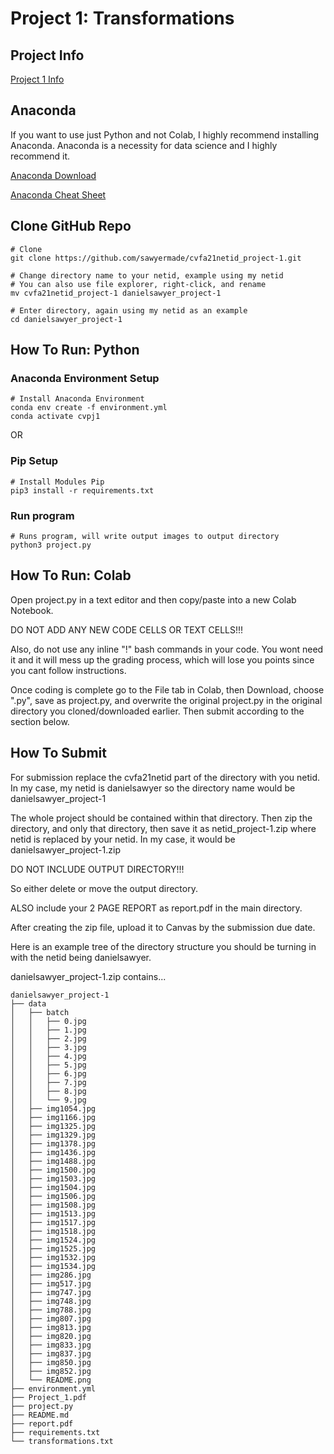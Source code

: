 # Project 1: Transformations

## Project Info
[Project 1 Info](Project_1.pdf)

## Anaconda
If you want to use just Python and not Colab, I highly recommend installing Anaconda. Anaconda is a necessity for data science and I highly recommend it.

[Anaconda Download](https://www.anaconda.com/products/individual)

[Anaconda Cheat Sheet](https://docs.conda.io/projects/conda/en/4.6.0/_downloads/52a95608c49671267e40c689e0bc00ca/conda-cheatsheet.pdf)

## Clone GitHub Repo
```
# Clone
git clone https://github.com/sawyermade/cvfa21netid_project-1.git

# Change directory name to your netid, example using my netid
# You can also use file explorer, right-click, and rename
mv cvfa21netid_project-1 danielsawyer_project-1

# Enter directory, again using my netid as an example
cd danielsawyer_project-1
```

## How To Run: Python

### Anaconda Environment Setup
```
# Install Anaconda Environment
conda env create -f environment.yml
conda activate cvpj1
```

OR

### Pip Setup
```
# Install Modules Pip
pip3 install -r requirements.txt
```

### Run program
```
# Runs program, will write output images to output directory
python3 project.py
```

## How To Run: Colab
Open project.py in a text editor and then copy/paste into a new Colab Notebook.

DO NOT ADD ANY NEW CODE CELLS OR TEXT CELLS!!!

Also, do not use any inline "!" bash commands in your code. You wont need it and it will mess up the grading process, which will lose you points since you cant follow instructions.

Once coding is complete go to the File tab in Colab, then Download, choose ".py", save as project.py, and overwrite the original project.py in the original directory you cloned/downloaded earlier. Then submit according to the section below.

## How To Submit
For submission replace the cvfa21netid part of the directory with you netid. In my case, my netid is danielsawyer so the directory name would be danielsawyer_project-1

The whole project should be contained within that directory. Then zip the directory, and only that directory, then save it as netid_project-1.zip where netid is replaced by your netid. In my case, it would be danielsawyer_project-1.zip

DO NOT INCLUDE OUTPUT DIRECTORY!!!

So either delete or move the output directory.

ALSO include your 2 PAGE REPORT as report.pdf in the main directory.

After creating the zip file, upload it to Canvas by the submission due date.

Here is an example tree of the directory structure you should be turning in with the netid being danielsawyer.

danielsawyer_project-1.zip contains...

```
danielsawyer_project-1
├── data
│   ├── batch
│   │   ├── 0.jpg
│   │   ├── 1.jpg
│   │   ├── 2.jpg
│   │   ├── 3.jpg
│   │   ├── 4.jpg
│   │   ├── 5.jpg
│   │   ├── 6.jpg
│   │   ├── 7.jpg
│   │   ├── 8.jpg
│   │   └── 9.jpg
│   ├── img1054.jpg
│   ├── img1166.jpg
│   ├── img1325.jpg
│   ├── img1329.jpg
│   ├── img1378.jpg
│   ├── img1436.jpg
│   ├── img1488.jpg
│   ├── img1500.jpg
│   ├── img1503.jpg
│   ├── img1504.jpg
│   ├── img1506.jpg
│   ├── img1508.jpg
│   ├── img1513.jpg
│   ├── img1517.jpg
│   ├── img1518.jpg
│   ├── img1524.jpg
│   ├── img1525.jpg
│   ├── img1532.jpg
│   ├── img1534.jpg
│   ├── img286.jpg
│   ├── img517.jpg
│   ├── img747.jpg
│   ├── img748.jpg
│   ├── img788.jpg
│   ├── img807.jpg
│   ├── img813.jpg
│   ├── img820.jpg
│   ├── img833.jpg
│   ├── img837.jpg
│   ├── img850.jpg
│   ├── img852.jpg
│   └── README.png
├── environment.yml
├── Project_1.pdf
├── project.py
├── README.md
├── report.pdf
├── requirements.txt
└── transformations.txt
```
